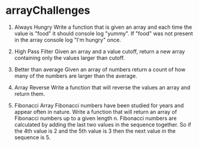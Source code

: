 # arrayChallenges

1. Always Hungry
  Write a function that is given an array and each time the value is "food" it should console log "yummy". If "food" was not present in the array console log "I'm hungry" once.
  
2. High Pass Filter
  Given an array and a value cutoff, return a new array containing only the values larger than cutoff.
  
3. Better than average
    Given an array of numbers return a count of how many of the numbers are larger than the average.
    
4. Array Reverse
      Write a function that will reverse the values an array and return them.
      
5. Fibonacci Array
      Fibonacci numbers have been studied for years and appear often in nature. Write a function that will return an array of Fibonacci numbers up to a given length n. Fibonacci numbers are calculated by adding the last two values in the sequence together. So if the 4th value is 2 and the 5th value is 3 then the next value in the sequence is 5.
